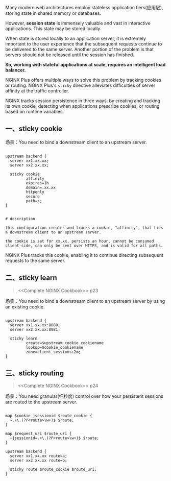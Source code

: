
Many modern web architectures employ stateless application tiers(应用层), storing state in shared memory or databases. 

However, **session state** is immensely valuable and vast in interactive applications. This state may be stored locally. 

When state is stored locally to an application server, it is extremely important to the user experience that the subsequent requests continue to be delivered to the same server. Another portion of the problem is that servers should not be released until the session has finished.

**So, working with stateful applications at scale, requires an intelligent load balancer.**

NGINX Plus offers multiple ways to solve this problem by tracking cookies or routing. NGINX Plus's `sticky` directive alleviates difficulties of server affinity at the traffic controller.

NGINX tracks session persistence in three ways: by creating and tracking its own cookie, detecting when applications prescribe cookies, or routing based on runtime variables.


## 一、sticky cookie

场景：You need to bind a downstream client to an upstream server.

```

upstream backend {
  server xx1.xx.xx;
  server xx2.xx.xx;
  
  sticky cookie
         affinity
         expires=1h
         domain=.xx.xx
         httponly
         secure
         path=/;
}


# description

this configuration creates and tracks a cookie, "affinity", that ties a downstream client to an upstream server.

the cookie is set for xx.xx, persists an hour, cannot be consumed client-side, can only be sent over HTTPS, and is valid for all paths.

```

NGINX Plus tracks this cookie, enabling it to continue directing subsequent requests to the same server. 


## 二、sticky learn

> \<\<Complete NGINX Cookbook\>\> p23

场景：You need to bind a downstream client to an upstream server by using an existing cookie.

```

upstream backend {
  server xx1.xx.xx:8080; 
  server xx2.xx.xx:8081;
  
  sticky learn 
         create=$upstream_cookie_cookiename
         lookup=$cookie_cookiename 
         zone=client_sessions:2m;
}

```


## 三、sticky routing

> \<\<Complete NGINX Cookbook\>\> p24

场景：You need granular(细粒度) control over how your persistent sessions are routed to the upstream server.

```

map $cookie_jsessionid $route_cookie {
  ~.+\.(?P<route>\w+)$ $route;
}

map $request_uri $route_uri {
  ~jsessionid=.+\.(?P<route>\w+)$ $route;
}

upstream backend {
  server xx1.xx.xx route=a;
  server xx2.xx.xx route=b;
  
  sticky route $route_cookie $route_uri; 
}


```



